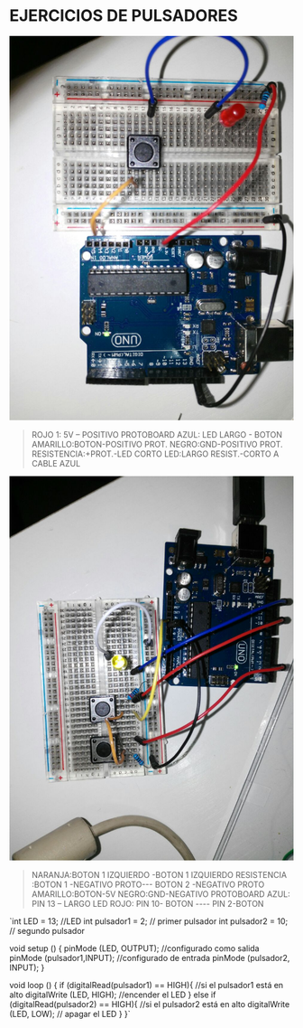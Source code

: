 # EJERCICIOS DE PULSADORES


![](/img/pulsadores1.jpg)

> ROJO 1: 5V – POSITIVO PROTOBOARD
AZUL: LED LARGO - BOTON
AMARILLO:BOTON-POSITIVO PROT.
NEGRO:GND-POSITIVO PROT.
RESISTENCIA:+PROT.-LED CORTO
LED:LARGO RESIST.-CORTO A CABLE AZUL


![](/img/pulsadores2.jpg)

> NARANJA:BOTON 1 IZQUIERDO -BOTON 1 IZQUIERDO
RESISTENCIA :BOTON 1 -NEGATIVO PROTO--- BOTON 2 -NEGATIVO PROTO
AMARILLO:BOTON-5V
NEGRO:GND-NEGATIVO PROTOBOARD
AZUL: PIN 13 – LARGO LED
ROJO: PIN 10- BOTON ---- PIN 2-BOTON

`int LED = 13; //LED
int pulsador1 = 2; // primer pulsador
int pulsador2 = 10; // segundo pulsador

void setup () { 
  pinMode (LED, OUTPUT); //configurado como salida
  pinMode (pulsador1,INPUT); //configurado de entrada
  pinMode (pulsador2, INPUT);
}

void loop () {
  if (digitalRead(pulsador1) == HIGH){ //si el pulsador1 está en alto
    digitalWrite (LED, HIGH); //encender el LED
  }
  else if (digitalRead(pulsador2) == HIGH){ //si el pulsador2 está en alto
    digitalWrite (LED, LOW); // apagar el LED
  }
}`
